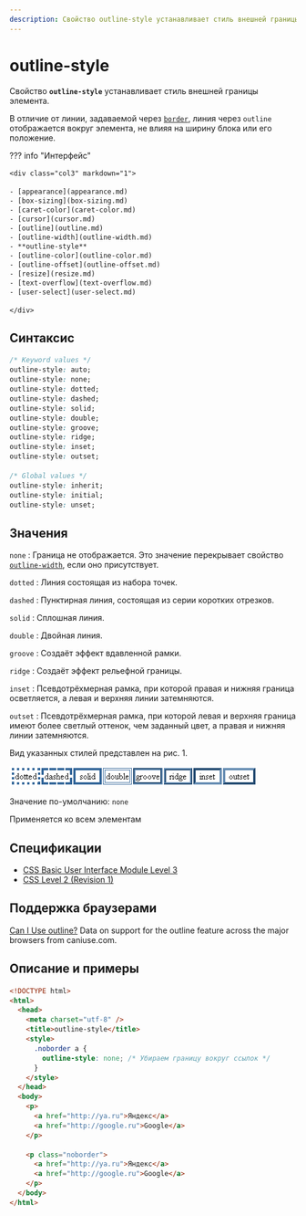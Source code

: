 ```yaml
---
description: Свойство outline-style устанавливает стиль внешней границы элемента
---
```


# outline-style

Свойство **`outline-style`** устанавливает стиль внешней границы элемента.

В отличие от линии, задаваемой через [`border`](border.md), линия через `outline` отображается вокруг элемента, не влияя на ширину блока или его положение.

??? info "Интерфейс"

    <div class="col3" markdown="1">

    - [appearance](appearance.md)
    - [box-sizing](box-sizing.md)
    - [caret-color](caret-color.md)
    - [cursor](cursor.md)
    - [outline](outline.md)
    - [outline-width](outline-width.md)
    - **outline-style**
    - [outline-color](outline-color.md)
    - [outline-offset](outline-offset.md)
    - [resize](resize.md)
    - [text-overflow](text-overflow.md)
    - [user-select](user-select.md)

    </div>

## Синтаксис

```css
/* Keyword values */
outline-style: auto;
outline-style: none;
outline-style: dotted;
outline-style: dashed;
outline-style: solid;
outline-style: double;
outline-style: groove;
outline-style: ridge;
outline-style: inset;
outline-style: outset;

/* Global values */
outline-style: inherit;
outline-style: initial;
outline-style: unset;
```

## Значения

`none`
: Граница не отображается. Это значение перекрывает свойство [`outline-width`](outline-width.md), если оно присутствует.

`dotted`
: Линия состоящая из набора точек.

`dashed`
: Пунктирная линия, состоящая из серии коротких отрезков.

`solid`
: Сплошная линия.

`double`
: Двойная линия.

`groove`
: Создаёт эффект вдавленной рамки.

`ridge`
: Создаёт эффект рельефной границы.

`inset`
: Псевдотрёхмерная рамка, при которой правая и нижняя граница осветляется, а левая и верхняя линии затемняются.

`outset`
: Псевдотрёхмерная рамка, при которой левая и верхняя граница имеют более светлый оттенок, чем заданный цвет, а правая и нижняя линии затемняются.

Вид указанных стилей представлен на рис. 1.

![Рис. 1. Вид границы с разным значением стилей](border_style_10.png)

Значение по-умолчанию: `none`

Применяется ко всем элементам

## Спецификации

- [CSS Basic User Interface Module Level 3](http://dev.w3.org/csswg/css3-ui/#outline-style)
- [CSS Level 2 (Revision 1)](http://www.w3.org/TR/CSS2/ui.html#propdef-outline-style)

## Поддержка браузерами

<p class="ciu_embed" data-feature="outline" data-periods="future_1,current,past_1,past_2">
  <a href="http://caniuse.com/#feat=outline">Can I Use outline?</a> Data on support for the outline feature across the major browsers from caniuse.com.
</p>

## Описание и примеры

```html
<!DOCTYPE html>
<html>
  <head>
    <meta charset="utf-8" />
    <title>outline-style</title>
    <style>
      .noborder a {
        outline-style: none; /* Убираем границу вокруг ссылок */
      }
    </style>
  </head>
  <body>
    <p>
      <a href="http://ya.ru">Яндекс</a>
      <a href="http://google.ru">Google</a>
    </p>

    <p class="noborder">
      <a href="http://ya.ru">Яндекс</a>
      <a href="http://google.ru">Google</a>
    </p>
  </body>
</html>
```
